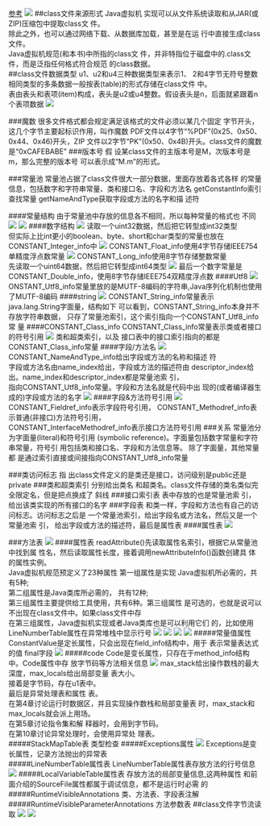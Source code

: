 [参考](https://docs.oracle.com/javase/specs/jvms/se8/html/jvms-4.html)
![](.z_02_class文件结构_images/d7aa6631.png)
##class文件来源形式
Java虚拟机 实现可以从文件系统读取和从JAR(或ZIP)压缩包中提取class文 件。  
除此之外，也可以通过网络下载、从数据库加载，甚至是在运 行中直接生成class文件。  
Java虚拟机规范(和本书)中所指的class文 件，并非特指位于磁盘中的.class文件，而是泛指任何格式符合规范 的class数据。  
##class文件数据类型
u1、u2和u4三种数据类型来表示1、 2和4字节无符号整数
相同类型的多条数据一般按表(table)的形式存储在class文件 中。  
表由表头和表项(item)构成，表头是u2或u4整数。假设表头是n，后面就紧跟着n个表项数据
![](.z_02_class文件结构_images/class文件数据结构.png)

###魔数
很多文件格式都会规定满足该格式的文件必须以某几个固定 字节开头，这几个字节主要起标识作用，叫作魔数
PDF文件以4字节“%PDF”(0x25、0x50、0x44、0x46)开头，ZIP 文件以2字节“PK”(0x50、0x4B)开头。class文件的魔数 是“0xCAFEBABE”
###版本号
假 设某class文件的主版本号是M，次版本号是m，那么完整的版本号 可以表示成“M.m”的形式。  

###常量池
常量池占据了class文件很大一部分数据，里面存放着各式各样 的常量信息，包括数字和字符串常量、类和接口名、字段和方法名
getConstantInfo索引查找常量
getNameAndType获取字段或方法的名字和描 述符

####常量结构
由于常量池中存放的信息各不相同，所以每种常量的格式也 不同
![](.z_02_class文件结构_images/常量结构.png)
![](.z_02_class文件结构_images/89d879f9.png)
####数字结构
![](.z_02_class文件结构_images/integer.png)
读取一个uint32数据，然后把它转型成int32类型  
但实际上比int更小的boolean、byte、short和char类型的常量也放在 CONSTANT_Integer_info中
![](.z_02_class文件结构_images/float.png)
CONSTANT_Float_info使用4字节存储IEEE754单精度浮点数常量
![](.z_02_class文件结构_images/long.png)
CONSTANT_Long_info使用8字节存储整数常量  
先读取一个uint64数据，然后把它转型成int64类型
![](.z_02_class文件结构_images/double.png)
最后一个数字常量是CONSTANT_Double_info，使用8字节存储IEEE754双精度浮点数
####Utf8
![](.z_02_class文件结构_images/utf8.png)
ONSTANT_Utf8_info常量里放的是MUTF-8编码的字符串,Java序列化机制也使用了MUTF-8编码
####string
![](.z_02_class文件结构_images/string.png)
CONSTANT_String_info常量表示java.lang.String字面量，结构如下
可以看到，CONSTANT_String_info本身并不存放字符串数据， 只存了常量池索引，这个索引指向一个CONSTANT_Utf8_info常 量
####CONSTANT_Class_info
CONSTANT_Class_info常量表示类或者接口的符号引用
![](.z_02_class文件结构_images/class.png)
类和超类索引，以及 接口表中的接口索引指向的都是CONSTANT_Class_info常量
####字段/方法名
![](.z_02_class文件结构_images/field&method.png)
CONSTANT_NameAndType_info给出字段或方法的名称和描述 符  
字段或方法名由name_index给出，字段或方法的描述符由 descriptor_index给出。name_index和descriptor_index都是常量池索 引，  
指向CONSTANT_Utf8_info常量。字段和方法名就是代码中出 现的(或者编译器生成的)字段或方法的名字
![](.z_02_class文件结构_images/字段&方法描述符.png)
####字段&方法符号引用
![](.z_02_class文件结构_images/符号引用.png)
CONSTANT_Fieldref_info表示字段符号引用， CONSTANT_Methodref_info表示普通(非接口)方法符号引用，   
CONSTANT_InterfaceMethodref_info表示接口方法符号引用
###关系
常量池分为字面量(literal)和符号引用 (symbolic reference)。字面量包括数字常量和字符串常量，符号引 用包括类和接口名、字段和方法信息等。
除了字面量，其他常量都 是通过索引直接或间接指向CONSTANT_Utf8_info常量

###类访问标志
指 出class文件定义的是类还是接口，访问级别是public还是private
###类和超类索引
分别给出类名 和超类名。class文件存储的类名类似完全限定名，但是把点换成了 斜线
###接口索引表
表中存放的也是常量池索 引，给出该类实现的所有接口的名字
###字段表
和类一样，字段和方法也有自己的访问标志。访问标志之后是 一个常量池索引，给出字段名或方法名，然后又是一个常量池索 引，
给出字段或方法的描述符，最后是属性表
####属性表
![](.z_02_class文件结构_images/字段表.png)

###方法表
![](.z_02_class文件结构_images/方法.png)
####属性表
readAttribute()先读取属性名索引，根据它从常量池中找到属 性名，然后读取属性长度，接着调用newAttributeInfo()函数创建具 体的属性实例。  
Java虚拟机规范预定义了23种属性
第一组属性是实现 Java虚拟机所必需的，共有5种;  
第二组属性是Java类库所必需的， 共有12种;  
第三组属性主要提供给工具使用，共有6种。第三组属性 是可选的，也就是说可以不出现在class文件中。如果class文件中存  
在第三组属性，Java虚拟机实现或者Java类库也是可以利用它们 的，比如使用LineNumberTable属性在异常堆栈中显示行号 
![](.z_02_class文件结构_images/48fa4f54.png)
![](.z_02_class文件结构_images/5ec81d5d.png)
![](.z_02_class文件结构_images/961c4ee8.png)
![](.z_02_class文件结构_images/bad1c52f.png)
#####常量值属性
ConstantValue是定长属性，只会出现在field_info结构中，用于 表示常量表达式的值
final字段
![](.z_02_class文件结构_images/常量值.png)
#####code
Code是变长属性，只存在于method_info结构中。Code属性中存 放字节码等方法相关信息
![](.z_02_class文件结构_images/code表.png)
max_stack给出操作数栈的最大深度，max_locals给出局部变量 表大小。  
接着是字节码，存在u1表中。  
最后是异常处理表和属性 表。  
在第4章讨论运行时数据区，并且实现操作数栈和局部变量表 时，max_stack和max_locals就会派上用场。  
在第5章讨论指令集和解 释器时，会用到字节码。  
在第10章讨论异常处理时，会使用异常处 理表。    
#####StackMapTable表 
类型检查
#####Exceptions属性
![](.z_02_class文件结构_images/异常属性.png)
Exceptions是变长属性，记录方法抛出的异常表  
#####LineNumberTable属性表
LineNumberTable属性表存放方法的行号信息  
![](.z_02_class文件结构_images/行号表.png)
#####LocalVariableTable属性表
存放方法的局部变量信息,这两种属性 和前面介绍的SourceFile属性都属于调试信息，都不是运行时必需 的
#####RuntimeVisibleAnnotations
类、方法表、字段表注解
#####RuntimeVisibleParameterAnnotations
方法参数表
##class文件字节流读取
![](.z_02_class文件结构_images/字节流实体类.png)
![](.z_02_class文件结构_images/字节流操作类.png)
